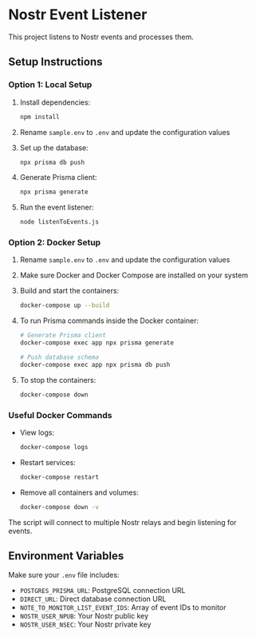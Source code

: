# Nostr Event Listener

This project listens to Nostr events and processes them.

## Setup Instructions

### Option 1: Local Setup

1. Install dependencies:

   ```bash
   npm install
   ```

2. Rename `sample.env` to `.env` and update the configuration values

3. Set up the database:

   ```bash
   npx prisma db push
   ```

4. Generate Prisma client:

   ```bash
   npx prisma generate
   ```

5. Run the event listener:
   ```bash
   node listenToEvents.js
   ```

### Option 2: Docker Setup

1. Rename `sample.env` to `.env` and update the configuration values

2. Make sure Docker and Docker Compose are installed on your system

3. Build and start the containers:

   ```bash
   docker-compose up --build
   ```

4. To run Prisma commands inside the Docker container:

   ```bash
   # Generate Prisma client
   docker-compose exec app npx prisma generate

   # Push database schema
   docker-compose exec app npx prisma db push
   ```

5. To stop the containers:
   ```bash
   docker-compose down
   ```

### Useful Docker Commands

- View logs:

  ```bash
  docker-compose logs
  ```

- Restart services:

  ```bash
  docker-compose restart
  ```

- Remove all containers and volumes:
  ```bash
  docker-compose down -v
  ```

The script will connect to multiple Nostr relays and begin listening for events.

## Environment Variables

Make sure your `.env` file includes:

- `POSTGRES_PRISMA_URL`: PostgreSQL connection URL
- `DIRECT_URL`: Direct database connection URL
- `NOTE_TO_MONITOR_LIST_EVENT_IDS`: Array of event IDs to monitor
- `NOSTR_USER_NPUB`: Your Nostr public key
- `NOSTR_USER_NSEC`: Your Nostr private key
